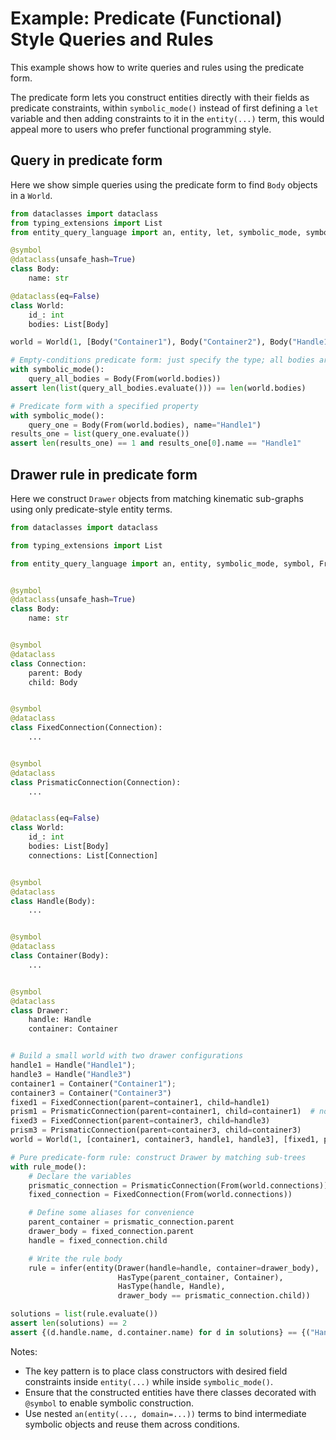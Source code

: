 # Example: Predicate (Functional) Style Queries and Rules

This example shows how to write queries and rules using the predicate form.

The predicate form lets you construct entities directly with their fields as predicate constraints,
within `symbolic_mode()` instead of first defining a `let` variable and then adding constraints to it in
the `entity(...)` term, this would appeal more to users who prefer functional programming style.

## Query in predicate form

Here we show simple queries using the predicate form to find `Body` objects in a `World`.

```python
from dataclasses import dataclass
from typing_extensions import List
from entity_query_language import an, entity, let, symbolic_mode, symbol, From

@symbol
@dataclass(unsafe_hash=True)
class Body:
    name: str

@dataclass(eq=False)
class World:
    id_: int
    bodies: List[Body]

world = World(1, [Body("Container1"), Body("Container2"), Body("Handle1"), Body("Handle2"), Body("Handle3")])

# Empty-conditions predicate form: just specify the type; all bodies are generated
with symbolic_mode():
    query_all_bodies = Body(From(world.bodies))
assert len(list(query_all_bodies.evaluate())) == len(world.bodies)

# Predicate form with a specified property
with symbolic_mode():
    query_one = Body(From(world.bodies), name="Handle1")
results_one = list(query_one.evaluate())
assert len(results_one) == 1 and results_one[0].name == "Handle1"
```

## Drawer rule in predicate form

Here we construct `Drawer` objects from matching kinematic sub-graphs using only predicate-style entity terms.

```python
from dataclasses import dataclass

from typing_extensions import List

from entity_query_language import an, entity, symbolic_mode, symbol, From, a, rule_mode, infer, HasType


@symbol
@dataclass(unsafe_hash=True)
class Body:
    name: str


@symbol
@dataclass
class Connection:
    parent: Body
    child: Body


@symbol
@dataclass
class FixedConnection(Connection):
    ...


@symbol
@dataclass
class PrismaticConnection(Connection):
    ...


@dataclass(eq=False)
class World:
    id_: int
    bodies: List[Body]
    connections: List[Connection]


@symbol
@dataclass
class Handle(Body):
    ...


@symbol
@dataclass
class Container(Body):
    ...


@symbol
@dataclass
class Drawer:
    handle: Handle
    container: Container


# Build a small world with two drawer configurations
handle1 = Handle("Handle1");
handle3 = Handle("Handle3")
container1 = Container("Container1");
container3 = Container("Container3")
fixed1 = FixedConnection(parent=container1, child=handle1)
prism1 = PrismaticConnection(parent=container1, child=container1)  # not used directly but keeps structure
fixed3 = FixedConnection(parent=container3, child=handle3)
prism3 = PrismaticConnection(parent=container3, child=container3)
world = World(1, [container1, container3, handle1, handle3], [fixed1, prism1, fixed3, prism3])

# Pure predicate-form rule: construct Drawer by matching sub-trees
with rule_mode():
    # Declare the variables
    prismatic_connection = PrismaticConnection(From(world.connections))
    fixed_connection = FixedConnection(From(world.connections))

    # Define some aliases for convenience
    parent_container = prismatic_connection.parent
    drawer_body = fixed_connection.parent
    handle = fixed_connection.child

    # Write the rule body
    rule = infer(entity(Drawer(handle=handle, container=drawer_body),
                        HasType(parent_container, Container),
                        HasType(handle, Handle),
                        drawer_body == prismatic_connection.child))

solutions = list(rule.evaluate())
assert len(solutions) == 2
assert {(d.handle.name, d.container.name) for d in solutions} == {("Handle1", "Container1"), ("Handle3", "Container3")}
```

Notes:
- The key pattern is to place class constructors with desired field constraints inside `entity(...)` while inside `symbolic_mode()`.
- Ensure that the constructed entities have there classes decorated with `@symbol` to enable symbolic construction.
- Use nested `an(entity(..., domain=...))` terms to bind intermediate symbolic objects and reuse them across conditions.
